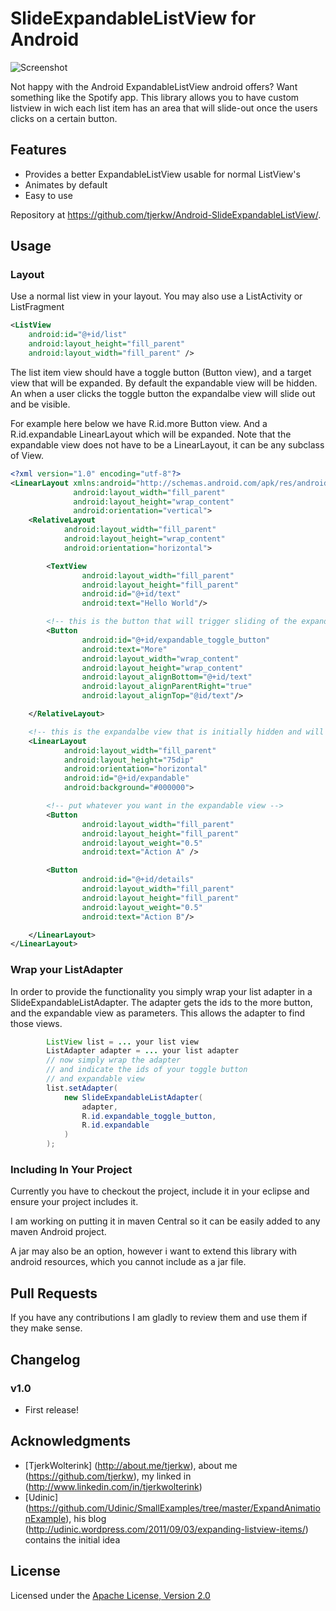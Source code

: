 # SlideExpandableListView for Android

![Screenshot](https://github.com/tjerkw/Android-SlideExpandableListView/raw/master/raw/example-screens.png)

Not happy with the Android ExpandableListView android offers? Want something like the Spotify app. This library allows you to have custom listview in wich each list item has an area that will slide-out once the users clicks on a certain button.

## Features

 * Provides a better ExpandableListView usable for normal ListView's
 * Animates by default
 * Easy to use

Repository at <https://github.com/tjerkw/Android-SlideExpandableListView/>.

## Usage

### Layout

Use a normal list view in your layout.
You may also use a ListActivity or ListFragment

``` xml
<ListView
    android:id="@+id/list"
    android:layout_height="fill_parent"
    android:layout_width="fill_parent" />
```

The list item view should have a toggle button (Button view), and a target view that will be expanded.
By default the expandable view will be hidden. An when a user clicks the toggle button the
expandalbe view will slide out and be visible.

For example here below we have R.id.more Button view.
And a R.id.expandable LinearLayout which will be expanded.
Note that the expandable view does not have to be a LinearLayout,
it can be any subclass of View.

``` xml
<?xml version="1.0" encoding="utf-8"?>
<LinearLayout xmlns:android="http://schemas.android.com/apk/res/android"
              android:layout_width="fill_parent"
              android:layout_height="wrap_content"
              android:orientation="vertical">
	<RelativeLayout
			android:layout_width="fill_parent"
			android:layout_height="wrap_content"
			android:orientation="horizontal">

		<TextView
				android:layout_width="fill_parent"
				android:layout_height="fill_parent"
				android:id="@+id/text"
				android:text="Hello World"/>

		<!-- this is the button that will trigger sliding of the expandable view -->
		<Button
				android:id="@+id/expandable_toggle_button"
				android:text="More"
				android:layout_width="wrap_content"
				android:layout_height="wrap_content"
				android:layout_alignBottom="@+id/text"
				android:layout_alignParentRight="true"
				android:layout_alignTop="@id/text"/>

	</RelativeLayout>

	<!-- this is the expandalbe view that is initially hidden and will slide out when the more button is pressed -->
	<LinearLayout
			android:layout_width="fill_parent"
			android:layout_height="75dip"
			android:orientation="horizontal"
			android:id="@+id/expandable"
			android:background="#000000">

		<!-- put whatever you want in the expandable view -->
		<Button
				android:layout_width="fill_parent"
				android:layout_height="fill_parent"
				android:layout_weight="0.5"
				android:text="Action A" />

		<Button
				android:id="@+id/details"
				android:layout_width="fill_parent"
				android:layout_height="fill_parent"
				android:layout_weight="0.5"
				android:text="Action B"/>

	</LinearLayout>
</LinearLayout>
```

### Wrap your ListAdapter

In order to provide the functionality you simply wrap your list adapter in a SlideExpandableListAdapter.
The adapter gets the ids to the more button, and the expandable view as parameters. This allows the adapter
to find those views.

``` java
		ListView list = ... your list view
		ListAdapter adapter = ... your list adapter
		// now simply wrap the adapter
		// and indicate the ids of your toggle button
		// and expandable view
		list.setAdapter(
			new SlideExpandableListAdapter(
				adapter,
				R.id.expandable_toggle_button,
				R.id.expandable
			)
		);
```

### Including In Your Project

Currently you have to checkout the project, include it in your eclipse and ensure your project includes it.

I am working on putting it in maven Central so it can be easily added to any maven Android project.

A jar may also be an option, however i want to extend this library with android resources,
which you cannot include as a jar file.

## Pull Requests

If you have any contributions I am gladly to review them and use them if they make sense.

## Changelog

### v1.0

* First release!

## Acknowledgments

* [TjerkWolterink] (http://about.me/tjerkw), about me (https://github.com/tjerkw), my linked in (http://www.linkedin.com/in/tjerkwolterink)
* [Udinic] (https://github.com/Udinic/SmallExamples/tree/master/ExpandAnimationExample), his blog (http://udinic.wordpress.com/2011/09/03/expanding-listview-items/) contains the initial idea

## License

Licensed under the [Apache License, Version 2.0](http://www.apache.org/licenses/LICENSE-2.0.html)
